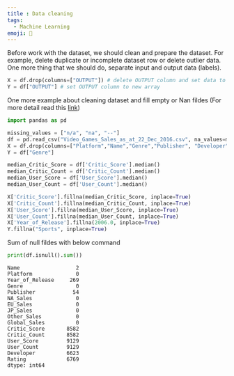 ```yaml
---
title : Data cleaning
tags:
  - Machine Learning
emoji: 🧠
---
```


Before work with the dataset, we should clean and prepare the dataset. For example, delete duplicate or incomplete dataset row or delete outlier data. One more thing that we should do, separate input and output data (labels).

```python
X = df.drop(columns=["OUTPUT"]) # delete OUTPUT column and set data to the new array
Y = df["OUTPUT"] # set OUTPUT column to new array
```

One more example about cleaning dataset and fill empty or Nan fildes (For more detail read this [link](https://towardsdatascience.com/data-cleaning-with-python-and-pandas-detecting-missing-values-3e9c6ebcf78b))

```python
import pandas as pd 

missing_values = ["n/a", "na", "--"]
df = pd.read_csv("Video_Games_Sales_as_at_22_Dec_2016.csv", na_values=missing_values)
X = df.drop(columns=["Platform","Name","Genre","Publisher", "Developer","Rating"])
Y = df["Genre"]

median_Critic_Score = df['Critic_Score'].median()
median_Critic_Count = df['Critic_Count'].median()
median_User_Score = df['User_Score'].median()
median_User_Count = df['User_Count'].median()

X['Critic_Score'].fillna(median_Critic_Score, inplace=True)
X['Critic_Count'].fillna(median_Critic_Count, inplace=True)
X['User_Score'].fillna(median_User_Score, inplace=True)
X['User_Count'].fillna(median_User_Count, inplace=True)
X['Year_of_Release'].fillna(2006.0, inplace=True)
Y.fillna("Sports", inplace=True)
```
Sum of null fildes with below command

```python
print(df.isnull().sum())
```
```output
Name                  2
Platform              0
Year_of_Release     269
Genre                 0
Publisher            54
NA_Sales              0
EU_Sales              0
JP_Sales              0
Other_Sales           0
Global_Sales          0
Critic_Score       8582
Critic_Count       8582
User_Score         9129
User_Count         9129
Developer          6623
Rating             6769
dtype: int64
```